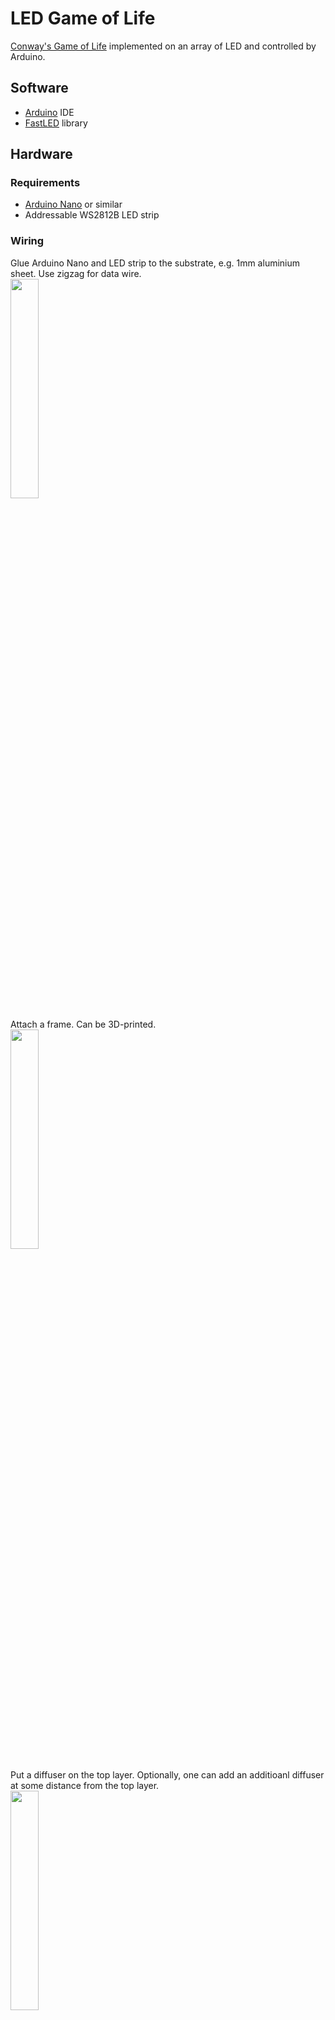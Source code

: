 # LED Game of Life

[Conway's Game of Life](https://en.wikipedia.org/wiki/Conway%27s_Game_of_Life) implemented on an array of LED and controlled by Arduino.

## Software
* [Arduino](https://www.arduino.cc/) IDE
* [FastLED](https://github.com/FastLED/FastLED) library

## Hardware

### Requirements
* [Arduino Nano](https://store.arduino.cc/usa/arduino-nano) or similar
* Addressable WS2812B LED strip

### Wiring

Glue Arduino Nano and LED strip to the substrate, e.g. 1mm aluminium sheet. Use zigzag for data wire.<br />
<img src="https://user-images.githubusercontent.com/41387522/128579246-8ed5b042-9121-4ae2-be20-dc4848a38107.jpeg" width="30%" height="auto" />

Attach a frame. Can be 3D-printed.<br />
<img src="https://user-images.githubusercontent.com/41387522/128579263-5a9f4699-336a-4269-b735-b40836a492f7.jpeg" width="30%" height="auto" />

Put a diffuser on the top layer. Optionally, one can add an additioanl diffuser at some distance from the top layer.<br />
<img src="https://user-images.githubusercontent.com/41387522/128579278-6d8e8e4a-ea63-4f7c-8e15-06ed69a5e541.jpeg" width="30%" height="auto" />

## Result

<p float="left">
<a href="https://youtu.be/fE4exXKOk8A"><img src="https://user-images.githubusercontent.com/41387522/128579281-a32ca85b-9574-409f-98ec-296c7d1f0d5c.jpeg" width="30%" height="auto"></a>
<a href="https://youtu.be/J5QzK1oBjJc"><img src="https://user-images.githubusercontent.com/41387522/128579283-880e9a24-db29-46fa-9d70-236e89b16e98.jpeg" width="30%" height="auto"></a>
</p>
(Clickable)
